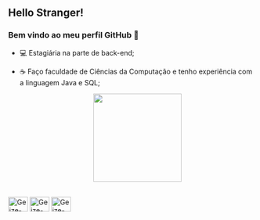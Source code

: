 ## Hello Stranger! 
### Bem vindo ao meu perfil GitHub 👋

- 💻 Estagiária na parte de back-end;
- ☕ Faço faculdade de Ciências da Computação e tenho experiência com a linguagem Java e SQL;
 
  <div align="center">
  <img height="180em" src="https://github-readme-stats.vercel.app/api/top-langs/?username=gkele&layout=compact&langs_count=7&theme=radical"/>
</div>
  
<div style="display: inline_block"><br>
  <img align="center" alt="Geize-Java" height="30" width="40" src="https://cdn.jsdelivr.net/gh/devicons/devicon/icons/java/java-original.svg"/>
  <img align="center" alt="Geize-HTML" height="30" width="40" src="https://cdn.jsdelivr.net/gh/devicons/devicon/icons/html5/html5-original.svg" />
  <img align="center" alt="Geize-Oracle" height="30" width="40" src="https://cdn.jsdelivr.net/gh/devicons/devicon/icons/oracle/oracle-original.svg" />
</div>
  
  ##
